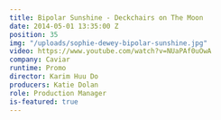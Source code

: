 ```yaml
---
title: Bipolar Sunshine - Deckchairs on The Moon
date: 2014-05-01 13:35:00 Z
position: 35
img: "/uploads/sophie-dewey-bipolar-sunshine.jpg"
video: https://www.youtube.com/watch?v=NUaPAf0uOwA
company: Caviar
runtime: Promo
director: Karim Huu Do
producers: Katie Dolan
role: Production Manager
is-featured: true
---
```


